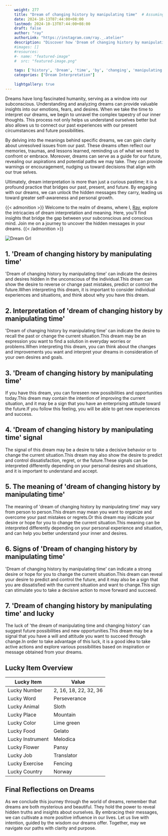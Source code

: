 ```yaml
---
    weight: 277
    title: "Dream of changing history by manipulating time"  # Assuming 'title' column exists
    date: 2024-10-13T07:44:00+08:00
    lastmod: 2024-10-13T07:44:00+08:00
    draft: false
    author: "ray"
    authorLink: "https://instagram.com/ray._.atelier"
    description: "Discover how 'Dream of changing history by manipulating time' can interpret your future and uncover its significant meanings in your life."
    #images: []
    #resources:
    #- name: "featured-image"
    #  src: "featured-image.png"
    
    tags: ['history', 'Dream', 'time', 'by', 'changing', 'manipulating', 'of']
    categories: ["Dream Interpretation"]
    
    lightgallery: true
---
```

    
Dreams have long fascinated humanity, serving as a window into our subconscious. Understanding and analyzing dreams can provide valuable insights into our emotions, fears, and desires. When we take the time to interpret our dreams, we begin to unravel the complex tapestry of our inner thoughts. This process not only helps us understand ourselves better but also allows us to connect our past experiences with our present circumstances and future possibilities.

By delving into the meanings behind specific dreams, we can gain clarity about unresolved issues from our past. These dreams often reflect our memories, traumas, and lessons learned, reminding us of what we need to confront or embrace. Moreover, dreams can serve as a guide for our future, revealing our aspirations and potential paths we may take. They can provide warnings or encouragement, nudging us toward decisions that align with our true selves.

Ultimately, dream interpretation is more than just a curious pastime; it is a profound practice that bridges our past, present, and future. By engaging with our dreams, we can unlock the hidden messages they carry, leading us toward greater self-awareness and personal growth.

{{< admonition >}}
Welcome to the realm of dreams, where I, [Ray](https://instagram.com/ray._.atelier), explore the intricacies of dream interpretation and meaning. Here, you’ll find insights that bridge the gap between your subconscious and conscious mind. Join me on a journey to uncover the hidden messages in your dreams.
{{< /admonition >}}

![Dream Grl](https://cdn.pixabay.com/photo/2017/11/02/03/35/gothic-2910057_1280.jpg "Dream Grl")

## 1. 'Dream of changing history by manipulating time'
'Dream of changing history by manipulating time' can indicate the desires and desires hidden in the unconscious of the individual.This dream can show the desire to reverse or change past mistakes, predict or control the future.When interpreting this dream, it is important to consider individual experiences and situations, and think about why you have this dream.

## 2. Interpretation of 'dream of changing history by manipulating time'
'Dream of changing history by manipulating time' can indicate the desire to recall the past or change the current situation.This dream may be an expression you want to find a solution in everyday worries or problems.When interpreting this dream, you can think about the changes and improvements you want and interpret your dreams in consideration of your own desires and goals.

## 3. 'Dream of changing history by manipulating time'
If you have this dream, you can foreseen new possibilities and opportunities today.This dream may contain the intention of improving the current situation, and it may be a sign that you have an enterprising attitude toward the future.If you follow this feeling, you will be able to get new experiences and success.

## 4. 'Dream of changing history by manipulating time' signal
The signal of this dream may be a desire to take a decisive behavior or to change the current situation.This dream may also show the desire to predict and control dissatisfaction, regret, or the future.These signals can be interpreted differently depending on your personal desires and situations, and it is important to understand and accept.

## 5. The meaning of 'dream of changing history by manipulating time'
The meaning of 'dream of changing history by manipulating time' may vary from person to person.This dream may mean you want to organize and overcome your past mistakes or regrets.Or this dream may indicate your desire or hope for you to change the current situation.This meaning can be interpreted differently depending on your personal experience and situation, and can help you better understand your inner and desires.

## 6. Signs of 'Dream of changing history by manipulating time'
'Dream of changing history by manipulating time' can indicate a strong desire or hope for you to change the current situation.This dream can reveal your desire to predict and control the future, and it may also be a sign that you are dissatisfied with the current situation and want to change.This sign can stimulate you to take a decisive action to move forward and succeed.

## 7. 'Dream of changing history by manipulating time' and lucky
The luck of 'the dream of manipulating time and changing history' can suggest future possibilities and new opportunities.This dream may be a signal that you have a will and attitude you want to succeed through change.In order to take advantage of this luck, it is a good idea to take active actions and explore various possibilities based on inspiration or message obtained from your dreams.

## Lucky Item Overview
| Lucky Item          | Value              |
|---------------|--------------------|
| Lucky Number        | 2, 16, 18, 22, 32, 36  |
| Lucky Word          | Perseverance |
| Lucky Animal        | Sloth |
| Lucky Place         | Mountain     |
| Lucky Color         | Lime green     |
| Lucky Food          | Gelato      |
| Lucky Instrument    | Melodica |
| Lucky Flower        | Pansy    |
| Lucky Job           | Translator       |
| Lucky Exercise      | Fencing  |
| Lucky Country       | Norway    |


##  Final Reflections on Dreams

As we conclude this journey through the world of dreams, remember that dreams are both mysterious and beautiful. They hold the power to reveal hidden truths and insights about ourselves. By embracing their messages, we can cultivate a more positive influence in our lives. Let us live with intention, guided by the wisdom our dreams offer. Together, may we navigate our paths with clarity and purpose.
